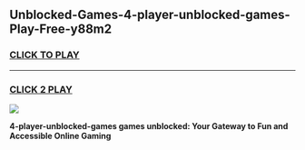 
## Unblocked-Games-4-player-unblocked-games-Play-Free-y88m2
<h3>
<a href="https://premium76.site?title=4-player-unblocked-games&ref=17A">CLICK TO PLAY</a></h3>
<hr>

<h3>
<a href="https://premium76.site?title=4-player-unblocked-games&ref=17A">CLICK 2 PLAY</a>
  
</h3>

<a href="https://premium76.site?title=4-player-unblocked-games&ref=17A"><img src="https://clearcache.store/games.png"></a>


**4-player-unblocked-games games unblocked: Your Gateway to Fun and Accessible Online Gaming**
